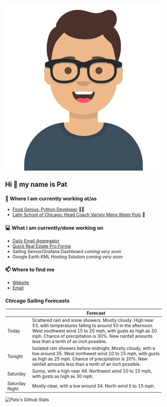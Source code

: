 [![Social banner for p-j-falconer](https://raw.githubusercontent.com/P-J-FALCONER/P-J-FALCONER/master/assets/avataaars.svg)](https://patfalconer.com/)
## Hi :wave: my name is Pat

### 💼 Where I am currently working at/as
- [Food Genius: Python Developer](https://getfoodgenius.com/) 🍔🐍
- [Latin School of Chicago: Head Coach Varisty Mens Water Polo](https://www.latinschool.org/) 🤽


### 💻 What i am currently/done working on
 - [Daily Email Aggregator](https://github.com/P-J-FALCONER/dott_daily_mail)
 - [Quick Real Estate Pro Forma](https://github.com/P-J-FALCONER/henry)
 - Sailing Sensor/Grafana Dashboard *coming very soon*
 - Google Earth KML Hosting Solution *coming very soon*

### 📫 Where to find me
 - [Website](https://patfalconer.com/)
 - [Email](mailto:patrick.j.falconer@gmail.com)


### Chicago Sailing Forecasts
|   | Forecast  |
|---|---|
| Today | Scattered rain and snow showers. Mostly cloudy. High near 53, with temperatures falling to around 50 in the afternoon. West southwest wind 15 to 20 mph, with gusts as high as 30 mph. Chance of precipitation is 30%. New rainfall amounts less than a tenth of an inch possible. |
| Tonight | Isolated rain showers before midnight. Mostly cloudy, with a low around 35. West northwest wind 10 to 15 mph, with gusts as high as 25 mph. Chance of precipitation is 20%. New rainfall amounts less than a tenth of an inch possible. |
| Saturday | Sunny, with a high near 48. Northwest wind 10 to 15 mph, with gusts as high as 30 mph. |
| Saturday Night | Mostly clear, with a low around 34. North wind 5 to 15 mph. |

![Pats's Github Stats](https://github-readme-stats.vercel.app/api?username=p-j-falconer&show_icons=true&theme=radical)
